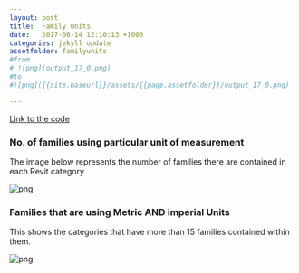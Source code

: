 ```yaml
---
layout: post
title:  Family Units
date:   2017-06-14 12:10:13 +1000
categories: jekyll update
assetfolder: familyunits
#from
# ![png](output_17_0.png)
#to
#![png]({{site.baseurl}}/assets/{{page.assetfolder}}/output_17_0.png)

---
```


[Link to the code][familyUnitsCode]

### No. of families using particular unit of measurement

The image below represents the number of families there are contained in each Revit category. 

![png]({{site.baseurl}}/assets/{{page.assetfolder}}/allUnits.png)

### Families that are using Metric AND imperial Units

This shows the categories that have more than 15 families contained within them. 

![png]({{site.baseurl}}/assets/{{page.assetfolder}}/categoryUnits.png)

[familyUnitsCode]: https://github.com/annisarivera/mastercontent/blob/master/working/Master%20Content%20-%20FamilyUnits.ipynb
